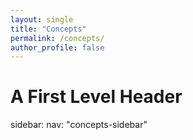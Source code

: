```yaml
---
layout: single
title: "Concepts"
permalink: /concepts/
author_profile: false
---
```


A First Level Header
====================


sidebar:
  nav: "concepts-sidebar"

